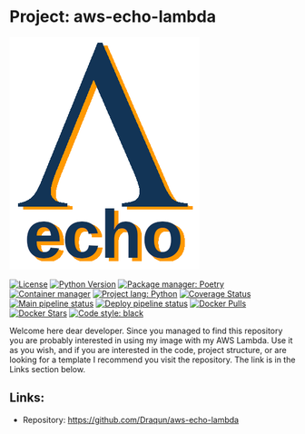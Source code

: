 # Project: aws-echo-lambda
![Logo](https://github.com/Draqun/aws-echo-lambda/blob/fe8ed56183402a0506f7e08caaed58245347cd92/docs/_static/log.png?raw=true "aws-echo-lambda")

[![License](https://img.shields.io/badge/License-BSD%203--Clause-blue.svg)](https://opensource.org/licenses/BSD-3-Clause)
[![Python Version](https://img.shields.io/badge/Python-3.11-blue)](https://www.python.org/downloads/release)
[![Package manager: Poetry](https://img.shields.io/badge/Package%20manager-Poetry-50C8F7)](https://python-poetry.org/)
[![Container manager](https://img.shields.io/badge/Container%20manager-Docker-049cec?logo=docker)](https://www.docker.com)
[![Project lang: Python](https://img.shields.io/badge/Project%20lang-Python-306998?logo=python&labelColor=FFe873)](https://www.python.org/)
[![Coverage Status](https://coveralls.io/repos/github/Draqun/aws-echo-lambda/badge.svg?branch=master)](https://coveralls.io/github/Draqun/aws-echo-lambda?branch=master)
[![Main pipeline status](https://github.com/Draqun/aws-echo-lambda/actions/workflows/main_pipeline.yaml/badge.svg)](https://github.com/Draqun/aws-echo-lambda/actions)
[![Deploy pipeline status](https://github.com/Draqun/aws-echo-lambda/actions/workflows/deploy_pipeline.yaml/badge.svg)](https://github.com/Draqun/aws-echo-lambda/actions)
[![Docker Pulls](https://img.shields.io/docker/pulls/draqun/aws-echo-lambda.svg)](https://hub.docker.com/r/draqun/aws-echo-lambda)
[![Docker Stars](https://img.shields.io/docker/stars/draqun/aws-echo-lambda.svg)](https://hub.docker.com/r/draqun/aws-echo-lambda)
[![Code style: black](https://img.shields.io/badge/Code%20style-black-000000.svg)](https://github.com/psf/black)

Welcome here dear developer. Since you managed to find this repository you are probably interested in using my image with my AWS Lambda. Use it as you wish, and if you are interested in the code, project structure, or are looking for a template I recommend you visit the repository. The link is in the Links section below.

## Links:
- Repository: https://github.com/Draqun/aws-echo-lambda